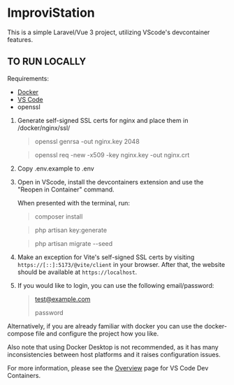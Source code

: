 # ImproviStation

This is a simple Laravel/Vue 3 project, utilizing VScode's devcontainer features.

## TO RUN LOCALLY
Requirements:
* [Docker](https://www.docker.com/)
* [VS Code](https://code.visualstudio.com/)
* openssl 

1. Generate self-signed SSL certs for nginx and place them in /docker/nginx/ssl/

    > openssl genrsa -out nginx.key 2048
    
    > openssl req -new -x509 -key nginx.key -out nginx.crt

2. Copy .env.example to .env

3. Open in VScode, install the devcontainers extension and use the "Reopen in Container" command.

    When presented with the terminal, run: 
    
    > composer install
    
    > php artisan key:generate
    
    > php artisan migrate --seed
    
4. Make an exception for Vite's self-signed SSL certs by visiting `https://[::]:5173/@vite/client` in your browser. After that, the website should be available at `https://localhost`.
5. If you would like to login, you can use the following email/password:
   >test@example.com
   >
   >password


Alternatively, if you are already familiar with docker you can use the docker-compose file and configure the project how you like.

Also note that using Docker Desktop is not recommended, as it has many inconsistencies between host platforms and it raises configuration issues.

For more information, please see the [Overview](https://code.visualstudio.com/docs/devcontainers/containers) page for VS Code Dev Containers.
